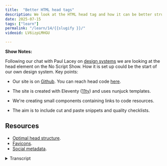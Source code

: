 ```yaml
---
title:  "Better HTML head tags"
description: We look at the HTML head tag and how it can be better structured.
date: 2025-07-15
tags: ["learn"]
permalink: "/learn/14/{{slugify }}/"
videoid: LV6izpLMHGU

---
```


 **Show Notes:**

 Following our chat with Paul Lacey on [design systems](https://noscript.show/22/) we are looking at the head element on the No Script Show. How it is set up could be the start of our own design system.  Key points:

 - Our site is on [Github](https://github.com/DavidWaumsley/NoScriptShow). You can reach head code [here](https://github.dev/DavidWaumsley/NoScriptShow/blob/main/_includes/partials/head.njk).

 - The site is created with Eleventy ([11ty](https://www.11ty.dev/)) and uses nunjuck templates.
 - We're creating small components containing links to code resources.
 - The aim is to include cut and paste snippets and quality checklists.

 ## Resources 

 - [Optimal head structure](https://intrinsicframework.here24.co/optimized-head/).
 - [Favicons](https://intrinsicframework.here24.co/favicons/).
 - [Social metadata](https://intrinsicframework.here24.co/social-metadata/).

<details> 
<summary>Transcript</summary>



[00:00:05] **Nathan Wrigley:** Hello there and welcome to the No Script Show. This is a video follow up from our podcast, episode 23 that was called Are We Right In the Head? You can find that at no script show slash 2 3 23. Here though we're looking at the code used in the no script shows, head tag and links for what we are showing over at No Script Show slash Learn.

Forward slash 14. So one four. I'll put that link on the screen in a moment. So if you are watching this on YouTube or something like that, you'll be able to get that. But, hello David. How are you doing? Hello? I'm good. Good. 

[00:00:40] **David Waumsley:** yeah, we might as well bring the show notes up on this one straight away.

Okay. 'cause not many of them, we'll just go and look at our head here. in some ways. I think we're following up on that chat that we had last time with Paul Lacey on Design Systems, and we're trying to put something together that's a design system as we go through these components. And here I just thought I'd share this kind of early start of how we're chopping up this site so people can look at it and go, either take inspiration from it or find errors with it and let us know.

Okay, which is, it's more likely to be the latter, but. So what I've done is I've put our site, which is an Eleventy site on GitHub. So I'll just go over there and you can poke around in the code that we have. So our site was taken from the Eleventy base blog, and I've Been messing around with it since there, so lot's changed.

But if you go into, whether is that a link there to our repository and you go into, the include section into layouts and into partials, we'll see we've got a head, nun jugs file over here and. When you're in here, you can actually go in there and use their own editor, which I've done. So I'll go over to the page here and your setup might look slightly different 'cause you can bring in whatever extensions you like.

Okay. But this is a dark mode and this is what I thought we'll try and do with the, as we get into sort of these sort of components, you wouldn't think of the head as a component. 'cause it's not a seam. But I'm treating it like that and I'm thinking. With our other site that we have, which we've called the Intrinsic Framework, it's a jotting pad for bits of code that I might want to copy and paste, or as a way of checking that.

When I build new sites and do stuff. So I thought I would try and combine it and put it all in this one document here, into the section and then put links into it. as we were talking about in the first audio session on this, talking about heads, we were influenced by Harry. Robert's, talk, which was saying how you can structure your header.

So I've got a link here, so anyone can just go and follow the link here and bring up the details here that we've got here. Now, this will just be a. running document as somebody has someone kindly listened to our, episode on, accordions and we had a, an issue that I'd never solved in the CSS, which was about the little triangles on the details.

Details, 

[00:03:22] **Nathan Wrigley:** yeah. 

[00:03:23] **David Waumsley:** Yeah. And that you couldn't hide it from safari. And this person came back with a. The solution. So there was a 

[00:03:29] **Nathan Wrigley:** way of doing it. Very nice. There 

[00:03:30] **David Waumsley:** was, so the same is for anybody else who might wanna listen to this here. as we're learning as we go with all of this. So I've just put in here, I mean it's worth just taking a quick look because we skimmed over in the audio session about Harry Roberts talk.

There is the link so you can listen to him. It's about an hour long, I think. And there is this sort of, Guide here to what you might want. So I only mentioned the certain things that we use, but this is the exact order that you suggest that we put things in. So it includes other things that we, might not have mentioned where you might put pre connect, where you might put a synchronous JavaScript.

we've got none of that running in our site, where we might put the import. So there's all the order there and that's formed the basis of when I'm putting something in the head, I'll look at this first and go, which order is it going to go on? Where we're gonna put it in 

[00:04:23] **Nathan Wrigley:** our head? I, suppose that's immutable as well.

That's not really gonna change over time. That document is it. what you see there is, gonna be until some major thing happens that's gonna be good for a decade or more. 

[00:04:35] **David Waumsley:** I would've thought so. Unless, something changes in there. I, guess things are changing all the time. a lot of these pre connects.

I, I just wonder, I haven't got a policy yet, but I think with all the, I forgot what it's called. Synchronous loading. Is it called that you might remember I just mentioned 

[00:04:53] **Nathan Wrigley:** you, are you talking about the CSF, the acronym of the. And No, 

[00:04:57] **David Waumsley:** I'm talking about the fact that you can preload, pages.

Yes. I think 

[00:05:02] **Nathan Wrigley:** synchronous loading was what we said synchronous. I can't remember. Let's go with that. 

[00:05:06] **David Waumsley:** Yeah, it's the Google thing. It seems it's only in Google at the moment, but it might take off and that might change maybe. 

[00:05:12] **Nathan Wrigley:** Oh no, you are thinking of. Speculative loading. That's the one. Yeah. Okay. 

[00:05:19] **David Waumsley:** Yeah. Yes.

Speculative. I 

[00:05:20] **Nathan Wrigley:** knew it was 

[00:05:20] **David Waumsley:** wrong. Yeah. So that might change things like here, where you mark things up, but otherwise That's a good 

[00:05:25] **Nathan Wrigley:** point. Yeah. Okay. Fair enough. Yeah. Yeah. 

[00:05:27] **David Waumsley:** Yeah. And also, for those who didn't see the, those who did listen to the audio and listening to this, one thing I didn't mention is about schema markup.

'cause I was a little bit, because it's a kind of script in there, but I assumed it would follow. His rule that you generally put all your urgent stuff at the top of your head. At the top. Yeah. Yeah. Those three key things that we need, like the, the page title, that we, need something on our view ports over there and that we need a character set on the top.

And pretty much when we get to the CSS and the JavaScript, there's an order depending on how they load. But the one thing that I hadn't thought about, 'cause it's not mentioned in this talk, was about. Uses schema markup because it's contained in the script. Where does that go? 

[00:06:12] **Nathan Wrigley:** Oh, 

[00:06:13] **David Waumsley:** it, I, double checked it and, I assumed it would go in with your SEO, which should be, that's last, basically.

Okay. Unless it's the title. Everything that's SEO goes last in your head. 

[00:06:24] **Nathan Wrigley:** Okay. 

[00:06:24] **David Waumsley:** Yeah. and that's the case here, because it's not synchronous. Scripting as such, it's, it's not gonna hold anything back, so it can go last, 

[00:06:33] **Nathan Wrigley:** on that. I'm just gonna quickly read into the podcast if you're, watching this, the, the audio podcast that we had the notes for that were at this url, so no script show slash 23 2 3.

I said it at the top, but I'll. Put it on the screen and then the bits and pieces for this one, no script show forward slash learn slash 1 4 14. Okay, 

[00:06:54] **David Waumsley:** there we go. Yeah, so we're just following on there and I've put the key points that we got from this talk over here just as a quick reminder about the important things.

But yeah, his orders really useful. So that is, something that I've put in my document over here, as a way to link to it, just to refresh myself on it. But our own head, in some ways it violates, we were talking about before. I'm using Eleventy here, which allows you to bundle together all of these individual CSS files into one which I'm using here, and I'm using a link tag over here, which is doing that.

So there is an argument that you could use this and. The Eleventy Base blog actually does that. It outputs it by default as it into your head. Okay. The whole CSS goes there, which is interesting because according to Harry Roberts, you could, it could be CSS that you could put in the body in effect, but, as another place to put it, So that was the main thing. So this has structured the order of things that I've put in, but there were other things that we talked about in our audio episode, so I put some links up to this. So something on the fons here. and yeah, we 

[00:08:05] **Nathan Wrigley:** talked about them being SV Gable, didn't we? Yes, exactly. 

[00:08:09] **David Waumsley:** From Safari 26, which is only out in towards the end of June, I think 2025.

Anyone listening to this a lot later and. Because of this. I think it's a, real game changer in the sense that we can now have these SVG icons as I understand it. I dunno if you remember, there was a conversation I was having where I wanted to link to an SVG and put. prefers color scheme within that SVG and for the browsers to honor that.

So I didn't have to put that SVG in line. 

[00:08:41] **Nathan Wrigley:** Yeah. 

[00:08:41] **David Waumsley:** So I could change things. I don't know if this changes that, because it was the only browser safari that didn't do it. So I'm wondering whether we now have to put in line SVGs to build up, to have. It prefers color scheme. You had to, and maybe this is gonna be a change that I haven't looked into it, but I can show you this in action.

So anyway, let me just quickly go over this documentation. let's just have a look here. So there are a few things that we obviously want to still put in here that we've got our SVG that's the most important now supported up to. Roughly 78% of the moment increasing. I think as things change with Safari, we still need our fabric on ICO, which of course a fallback.

yeah. Supported by everything that goes back forever. we may want to include, something for apple touch screens, so ping on that one. I've done that and I haven't bothered with the progressive web app. Link on that one at all with ours. But the light and dark is quite interesting because this is literally the one we're using on our fon at the moment on here.

And just so I can show you it, as you can see within there, we've got, in the Fon we've put a style sheet on here, and then we've got a media query changing the bars and the brackets. Of our icon here. 

[00:10:06] **Nathan Wrigley:** Yep. 

[00:10:07] **David Waumsley:** Now, if you change our scheme here, this isn't working because there has to be a separate setup for this.

This is using, 

[00:10:15] **Nathan Wrigley:** right? Because that's not the fcon. It's not, yeah, 

[00:10:19] **David Waumsley:** it's, this is one of the most awkward things I think about light and dark at moment. We can't just rely on. Having preferred color scheme on CSS, we have to build something in separate to make that work. And we can add this in, but I haven't added it in for preferred color scheme.

Okay. So our is working on other attributes, but if I go, and actually I'll leave it here because I've got this little tool on here, which will change without me having to go into the settings I have. Oh yeah, you've got a little chrome extension. 

[00:10:49] **Nathan Wrigley:** Yeah. Look at 

[00:10:50] **David Waumsley:** that. Yes, I have. So I could see, it's working.

if I set my browser or device, you can see it's changing the colors here. So I think that's pretty cool. So that's pretty neat. 

[00:11:01] **Nathan Wrigley:** yeah. 

[00:11:01] **David Waumsley:** Yeah. So our Fon, which we're using on our site, I dunno if you can see, I'm pointing over here. 

[00:11:06] **Nathan Wrigley:** Yeah, just about. Yeah. 

[00:11:07] **David Waumsley:** Yeah. It's on there. But I needed to make it big. So you can see that there's a really good article actually, on Fons here, but it goes into real depth about, the kind of sizes that you might want for your ICO image.

And I haven't bothered with any of that 'cause I think it's. It's like the, it's some relic of the past, isn't it? it's hopefully it will be soon. I think we'll all be on s vg, so that makes sense. So anyway, it's just some little notes there on that. let me just go back to my head code over here.

Okay. And the next thing that was worth talking about was the social media. I've set up a page as well for that, on the intrinsic framework and just worth mentioning this, I think, Because it's quite a lot of code to have to put in. I think the simplest way, if you're just doing a brochure site, and this is what I've done on some sites where you're not expecting much to get shared on social media, maybe your about page, really, you don't need to replicate all of the options that you've got for open graph and Twitter where you know you're asked for your description and your titles.

If you don't have them, it's gonna take the site's title and description and use that anyway. So the only thing that we want to probably stop is it's showing the first image in the do or whatever image, the social media. because that could be any 

[00:12:29] **Nathan Wrigley:** random thing. 

[00:12:30] **David Waumsley:** Yeah, exactly. Which is inappropriate.

So really, as we talked about before, you could set up one social image if you put enough. Probably about 15% of us border around a, an aspect ratio image of about, 16 nine. 16 nine, something like that. Yeah. Yeah, exactly. And that's gonna work for all of them. I tend to put them, I think at the moment you, need, for sort of the best arrangement, you need something that's over 1200 pixels, but I just tend to use 1920 and use that.

Web P, it's so small, it doesn't make any difference that size difference. They're, 

[00:13:10] **Nathan Wrigley:** they're so close. The Twitter one really just seems to shave a little bit off the top and the bottom. That's on a tiny bit off the side. The aspect ratio is such that if you just add a, like you said, 15% of just white space, for one of a better word, everything will be inside.

Both of them easily. Exactly. 

[00:13:27] **David Waumsley:** I 

[00:13:27] **Nathan Wrigley:** think it's, Facebook's the one that cuts it slightly short of it, and it's, oh, I thought it was the other way round. Okay. Yeah. Yeah. 

[00:13:32] **David Waumsley:** I think it's that way round and it just, yeah. Shakes a little bit off the bottom so you can protect against that. But the full HTML I've put here where you can fit each of these, put your own unique titles that go for each of these.

Now I have, even though I've made this dynamic, I've put that in our head. But it's actually didn't need to be there 'cause it's just a repeat of what's in our default titles and description. But we could, I guess we could add. Hello Facebook user before them. Facebook. Yeah. Don't we just and then I've put in just of interest because this is the same code that's in the dynamic sort of nun jug stuff that I've set up for our site, which, I dunno how much interest that will hold, but I'll go over to, here and look at it 'cause it's the same and.

What we've done on this. And same thing could be done on WordPress. In fact, I'm thinking of replicating this in WordPress. The whole idea of this is that because I, 

[00:14:29] **Nathan Wrigley:** nearly fell off my chair when I heard that in order. Yeah. 

[00:14:32] **David Waumsley:** I just thought, it'd 

[00:14:34] **Nathan Wrigley:** be probably a classic 

[00:14:35] **David Waumsley:** theme 'cause it's, Yes. but yeah, doing exactly the same thing. And also what I like about this, because, something I was mentioning to you earlier is that you can put all these notes in there and they're not going to be outputted into the source code. So if I go to source code, you'll see it's all tightly packed over here.

But actually if we're looking at here, I've got these gaps. So as long as in nun jugs we use this comin system and put a little dash. Buy it takes away the space that it occupies so we can put in as many notes as we like in our system instructions. And so I quite like it. It's the perfect 

[00:15:11] **Nathan Wrigley:** commenting system in that case.

Yeah, exactly. As much as you like. And it's never gonna appear in the 

[00:15:16] **David Waumsley:** Exactly. So all my instructions, idiot. Do this in your head tag is basically, that's one I'm setting up trying to set up quality control and mine 

[00:15:25] **Nathan Wrigley:** is usually the URL where I stole the bit of code that's about to follow it. I 

[00:15:30] **David Waumsley:** write 

[00:15:30] **Nathan Wrigley:** down the, 

[00:15:30] **David Waumsley:** the url.

Yeah, it's basically the same really. I'm just linking out to where the stolen code that I'm putting in there. but yeah, there's quite an interesting conditionals go on here. It may not be so much of interest, but what we have going on here is that, We have something to say in here if what we're using is the YouTube's own thumbnail.

So when we finish this recording, it'll go on YouTube, we'll have a thumbnail with it. And instead of having to provide for social media, for other social media, our own image which we have to store, I'm simply just taking. The one that's already there with Google and output in it. So that 

[00:16:13] **Nathan Wrigley:** little video ID inside the URL there becomes the video ID and thereby therefore, that makes that URL work.

Exactly. It's a web, image, wherever that destination is, and you just need to supply the video ID and the exactly drops in there like a merge tag 

[00:16:31] **David Waumsley:** basically. So the page that we're looking on, the one where we put our notes for today at the moment will, because of the conditionals that we've got here.

So if I put in the video ID something I've made myself in my front matter for this page and given it right the id, then it's going to output the content and that image over here. If I haven't done that, there is another option, which we haven't actually used. But if I've got something which I've called a featured image that could be showing, That would also be showing on our page as well. And if not, and what's presently showing, if someone can see the show notes before we put the video, it will be showing our generic, one that we use for about and homepage, 

[00:17:15] **Nathan Wrigley:** right? So the syntax there is, you've got the, video idea is the preferred way, but then you've got a fallback with your else if, or l if as it's described there, which is gonna be the featured image.

And again, you'll set that somewhere as. Possible fallback, and then if neither of those get us supplied, then it just falls back to some the OG image of the. Site. Yeah. Of the entire site. Got it. Okay. that's really, I like that. Yeah, 

[00:17:41] **David Waumsley:** it's, yeah, so it's quite nice to be able to set these things.

So of course you can do the same thing we were talking as well, about, let me just go back over a few things. There are a few preloads that we've put in over here. one of those actually a little bit complicated unless you saw as. Setting this up before, but we haven't done anything about setting up the site.

But, with Eleventy, if the layout is one of the posts here and it's got the video id, the thing that I've set up, then it will preload that image here. So it on our pages, it shows quickly. So when we go to those episodes page, that image is coming in from Google. But I want it to preload as quickly as possible.

[00:18:24] **Nathan Wrigley:** So that's an, if without a fallback. That one to just, if it's there, great. Yeah. Do something. It's there, preload it. If not, just move, 

[00:18:31] **David Waumsley:** chill out. Yeah, Exactly. And that's, the fonts are being preloaded, that's all. the SEO this, I mentioned this in the audio, that there's, it's, belt and braces really with this one.

So there is a robots, text file that's in there listing all of the. AI that we don't want to come. There was many. There was many. And there's this one which I've put in as well. I dunno how effective it is, but there we are. There's a canonical. I think probably I've covered that. Is there anything else that sort of No, that all seems eye on this, doesn't it?

[00:19:11] **Nathan Wrigley:** Yeah, no. If I'm following that through, that all seems about right. Yeah. I can't see anything that you scroll past that you didn't mention. So that was it. It was just a little, anyway, I 

[00:19:20] **David Waumsley:** just thought it was probably worth just showing our own site and now I've put it public. I'll try and build little sections.

People can follow along and see and take inspiration or find, as I say, if they can find things that we can make better, then great. 

[00:19:39] **Nathan Wrigley:** Yeah, please let us know. I, I think that's the shortest piece of content we've ever made of any kind. we're just over 21 minutes. What the heck? life is not normal.

Yeah. That's interesting. so just a quick reminder. Because I might as well get another minute out of this and get it up to 22 minutes. The, if you want to hear the podcast episode that goes with this, you can probably find it on YouTube as well. But here we go. No script show slash 23. Numbers two, three.

And then if you wanna find the, links, which David has just been demonstrating in this one. No script show slash learn slash 1 4 14. That's it. Is it is. Okay in that 

[00:20:21] **David Waumsley:** I think we might take a small break. Just, we might not be back, because there's a few things that are happening where there's me.

Coming over to your country, Nathan? 

[00:20:29] **Nathan Wrigley:** my country. That's right. Yeah. I very much feel the ownership of that country. It's a heavy burden. I do like to help the king out from time to time and, yeah, that'd be nice. And also you've got nice things happening in your life as well, which, maybe we'll get into at some point in a, an entirely different podcast series, or maybe not.

Thanks, David. Thank you. Take it easy. Bye 

[00:20:51] **David Waumsley:** bye. 



<details> 